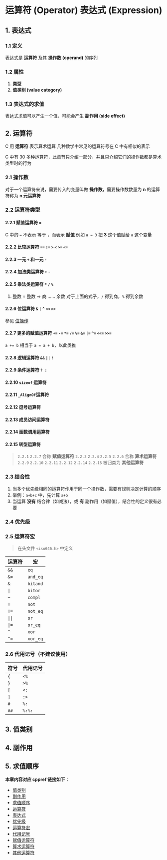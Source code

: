 # 运算符 (Operator) 表达式 (Expression)

## 1. 表达式

### 1.1 定义

表达式是 **运算符** 及其 **操作数 (operand)** 的序列

### 1.2 属性

1. **类型**
2. **值类别 (value category)**

### 1.3 表达式的求值

表达式求值可以产生一个值，可能会产生 **副作用 (side effect)**

## 2. 运算符

C 用 **运算符** 表示算术运算
几种数学中常见的运算符号在 C 中有相似的表示

C 中有 30 多种运算符，此章节只介绍一部分，并且只介绍它们的操作数都是算术类型时的行为

### 2.1 操作数

对于一个运算符来说，需要传入的变量叫做 **操作数**，需要操作数数量为 **n** 的运算符称为 **n 元运算符**

### 2.2 运算符类型

#### 2.2.1 赋值运算符 `=`

C 中的 `=` 不表示 ~~等于~~ ，而表示 **赋值**
例如 `a = 3` 把 **3** 这个值赋给 `a` 这个变量

#### 2.2.2 比较运算符 `==` `!=` `>` `<` `>=` `<=`

#### 2.2.3 一元 `+` 和一元 `-`

#### 2.2.4 加法类运算符 `+` `-`

#### 2.2.5 乘法类运算符 `*` `/` `%`

1. 整数 ÷ 整数 => 商 …… 余数
   对于上面的式子，`/` 得到商，`%` 得到余数

#### 2.2.6 位运算符 `&` `|` `^` `<<` `>>`

参见 [位操作](/教程/正文/语法和标准库/34_位操作.md)

#### 2.2.7 更多的赋值运算符 `+=` `-=` `*=` `/=` `%=` `&=` `|=` `^=` `<<=` `>>=`

`a += b` 相当于 `a = a + b`，以此类推

#### 2.2.8 逻辑运算符 `&&` `||` `!`

#### 2.2.9 条件运算符 ` ? : `

#### 2.2.10 `sizeof` 运算符

#### 2.2.11 `_AlignOf`运算符

#### 2.2.12 逗号运算符

#### 2.2.13 成员访问运算符

#### 2.2.14 函数调用运算符

#### 2.2.15 转型运算符

> `2.2.1` `2.2.7` 合称 **赋值运算符**
> `2.2.3` `2.2.4` `2.2.5` `2.2.6` 合称 **算术运算符**
> `2.2.9` `2.2.10` `2.2.11` `2.2.12` `2.2.14` `2.2.15` 被归类为 **其他运算符**

### 2.3 结合性

1. 当多个优先级相同的运算符作用于同一个操作数，需要有规则决定计算的顺序
2. 举例：`a+b+c` 中，先计算 `a+b`
3. 当运算 **没有** 结合律（如减法），或 **有** 副作用（如赋值），结合性的定义很有必要

### 2.4 优先级

### 2.5 运算符宏

> 在头文件 `<iso646.h>` 中定义

|运算符|宏|
|-|-|
|`&&`|`eq`|
|`&=`|`and_eq`|
|`&`|`bitand`|
|`\|`|`bitor`|
|`~`|`compl`|
|`!`|`not`|
|`!=`|`not_eq`|
|`\|\|`|`or`|
|`\|=`|`or_eq`|
|`^`|`xor`|
|`^=`|`xor_eq`|

### 2.6 代用记号（不建议使用）

|符号|代用记号|
|-|-|
|`{`|`<%`|
|`}`|`>%`|
|`[`|`<:`|
|`]`|`:>`|
|`#`|`%:`|
|`##`|`%:%:`|

## 3. 值类别

## 4. 副作用

## 5. 求值顺序

**本章内容对应 cppref 链接如下：**

+ [值类别](https://zh.cppreference.com/w/c/language/value_category)
+ [副作用](https://zh.cppreference.com/w/c/language/eval_order)
+ [求值顺序](https://zh.cppreference.com/w/c/language/eval_order)
+ [运算符](https://zh.cppreference.com/w/c/language/operator_other)
+ [表达式](https://zh.cppreference.com/w/c/language/expressions)
+ [优先级](https://zh.cppreference.com/w/c/language/operator_precedence)
+ [运算符宏](https://zh.cppreference.com/w/c/language/operator_alternative)
+ [代用记号](https://zh.cppreference.com/w/c/language/operator_alternative)
+ [赋值运算符](https://zh.cppreference.com/w/c/language/operator_assignment)
+ [算术运算符](https://zh.cppreference.com/w/c/language/operator_arithmetic)
+ [其他运算符](https://zh.cppreference.com/w/c/language/operator_other)
